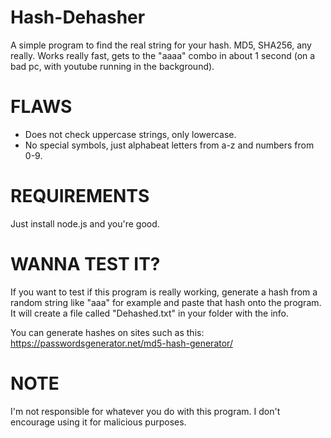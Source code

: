# Hash-Dehasher
A simple program to find the real string for your hash. MD5, SHA256, any really. Works really fast, gets to the "aaaa" combo in about 1 second (on a bad pc, with youtube running in the background).

# FLAWS

- Does not check uppercase strings, only lowercase.
- No special symbols, just alphabeat letters from a-z and numbers from 0-9.

# REQUIREMENTS

Just install node.js and you're good.

# WANNA TEST IT?
If you want to test if this program is really working, generate a hash from a random string like "aaa" for example  and paste that hash onto the program. It will create a file called "Dehashed.txt" in your folder with the info.

You can generate hashes on sites such as this: https://passwordsgenerator.net/md5-hash-generator/

# NOTE

I'm not responsible for whatever you do with this program. I don't encourage using it for malicious purposes.
